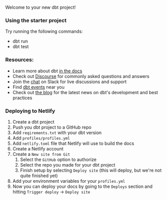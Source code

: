 Welcome to your new dbt project!

### Using the starter project

Try running the following commands:
- dbt run
- dbt test


### Resources:
- Learn more about dbt [in the docs](https://docs.getdbt.com/docs/introduction)
- Check out [Discourse](https://discourse.getdbt.com/) for commonly asked questions and answers
- Join the [chat](http://slack.getdbt.com/) on Slack for live discussions and support
- Find [dbt events](https://events.getdbt.com) near you
- Check out [the blog](https://blog.getdbt.com/) for the latest news on dbt's development and best practices


### Deploying to Netlify
1. Create a dbt project
1. Push you dbt project to a GitHub repo
1. Add `reqirements.txt` with your dbt version
1. Add `profiles/profiles.yml`
1. Add `netlify.toml` file that Netlify will use to build the docs
1. Create a Netlify account
1. Create a `New site from Git`
	1. Select the `GitHub` option to authorize
	1. Select the repo you made for your dbt project
	1. Finish setup by selecting `Deploy site` (this will deploy, but we're not quite finished yet)
1. Add your environment variables for your `profiles.yml`
1. Now you can deploy your docs by going to the `Deploys` section and hitting `Trigger deploy` -> `Deploy site`


